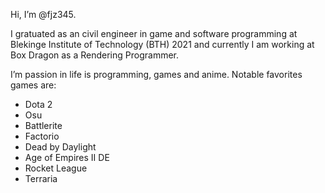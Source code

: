 Hi, I’m @fjz345.

I gratuated as an civil engineer in game and software programming at Blekinge Institute of Technology (BTH) 2021 and currently I am working at Box Dragon as a Rendering Programmer.

I’m passion in life is programming, games and anime.
Notable favorites games are:
* Dota 2
* Osu
* Battlerite
* Factorio
* Dead by Daylight
* Age of Empires II DE
* Rocket League
* Terraria
